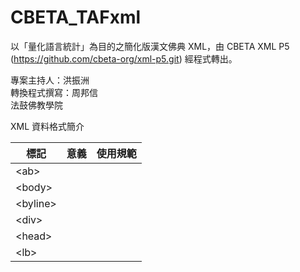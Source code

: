 CBETA_TAFxml
============

以「量化語言統計」為目的之簡化版漢文佛典 XML，由 CBETA XML P5 (https://github.com/cbeta-org/xml-p5.git) 經程式轉出。

專案主持人：洪振洲  
轉換程式撰寫：周邦信  
法鼓佛教學院

XML 資料格式簡介

| 標記  | 意義  | 使用規範 |
|---|---|---|
| &#x3C;ab&#x3E; |  |  |
| &#x3C;body&#x3E;  |   |   |
| &#x3C;byline&#x3E;  |   |   |
| &#x3C;div&#x3E;  |   |   |
| &#x3C;head&#x3E; |   |   |
| &#x3C;lb&#x3E; |   |   |
